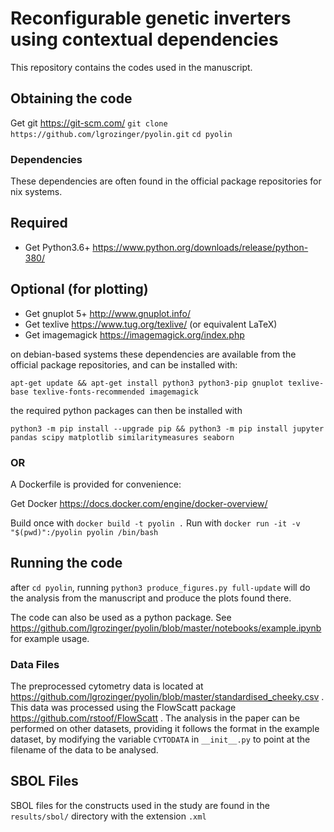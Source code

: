 # Reconfigurable genetic inverters using contextual dependencies

This repository contains the codes used in the manuscript.
  
## Obtaining the code

Get git https://git-scm.com/
`git clone https://github.com/lgrozinger/pyolin.git`
`cd pyolin`

### Dependencies

These dependencies are often found in the official package repositories for nix systems.

## Required
- Get Python3.6+ https://www.python.org/downloads/release/python-380/

## Optional (for plotting)
- Get gnuplot 5+ http://www.gnuplot.info/
- Get texlive https://www.tug.org/texlive/ (or equivalent LaTeX)
- Get imagemagick https://imagemagick.org/index.php

on debian-based systems these dependencies are available from the official package repositories, and can be installed with:

`apt-get update && apt-get install python3 python3-pip gnuplot texlive-base texlive-fonts-recommended imagemagick`

the required python packages can then be installed with

`python3 -m pip install --upgrade pip && python3 -m pip install jupyter pandas scipy matplotlib similaritymeasures seaborn`

### OR

A Dockerfile is provided for convenience:

Get Docker https://docs.docker.com/engine/docker-overview/

Build once with `docker build -t pyolin .`
Run with `docker run -it -v "$(pwd)":/pyolin pyolin /bin/bash`

## Running the code

after `cd pyolin`, running `python3 produce_figures.py full-update` will do the analysis from the manuscript and produce the plots found there.

The code can also be used as a python package. See https://github.com/lgrozinger/pyolin/blob/master/notebooks/example.ipynb for example usage.

### Data Files
The preprocessed cytometry data is located at  https://github.com/lgrozinger/pyolin/blob/master/standardised_cheeky.csv . This data was processed using the FlowScatt package https://github.com/rstoof/FlowScatt . The analysis in the paper can be performed on other datasets, providing it follows the format in the example dataset, by modifying the variable `CYTODATA` in `__init__.py` to point at the filename of the data to be analysed.

## SBOL Files
SBOL files for the constructs used in the study are found in the `results/sbol/` directory with the extension `.xml`
